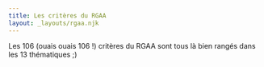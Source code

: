 ```yaml
---
title: Les critères du RGAA
layout: _layouts/rgaa.njk
---
```


Les 106 (ouais ouais 106 !) critères du RGAA sont tous là bien rangés dans les 13 thématiques ;)

